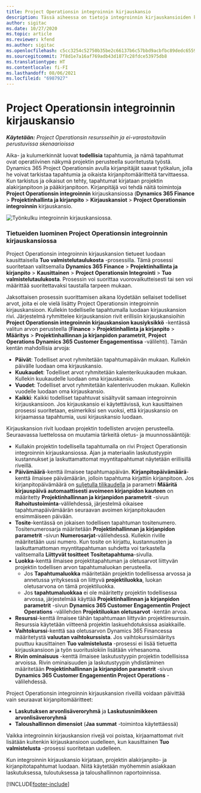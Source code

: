 ```yaml
---
title: Project Operationsin integroinnin kirjauskansio
description: Tässä aiheessa on tietoja integroinnin kirjauskansioiden käyttämisestä Project Operationsissa.
author: sigitac
ms.date: 10/27/2020
ms.topic: article
ms.reviewer: kfend
ms.author: sigitac
ms.openlocfilehash: c5cc3254c52750b35be2c66137b6c57bbd9acbfbc89dedc6559059a89c8e2393
ms.sourcegitcommit: 7f8d1e7a16af769adb43d1877c28fdce53975db8
ms.translationtype: HT
ms.contentlocale: fi-FI
ms.lasthandoff: 08/06/2021
ms.locfileid: "6987927"
---
```

# <a name="integration-journal-in-project-operations"></a>Project Operationsin integroinnin kirjauskansio

_**Käytetään:** Project Operationsin resursseihin ja ei-varastoitaviin perustuvissa skenaarioissa_

Aika- ja kulumerkinnät luovat **todellisia** tapahtumia, ja nämä tapahtumat ovat operatiivinen näkymä projektin perusteella suoritetusta työstä. Dynamics 365 Project Operationsin avulla kirjanpitäjät saavat työkalun, jolla he voivat tarkistaa tapahtumia ja oikaista kirjanpitomääritteitä tarvittaessa. Kun tarkistus ja oikaisut on tehty, tapahtumat kirjataan projektin alakirjanpitoon ja pääkirjanpitoon. Kirjanpitäjä voi tehdä näitä toimintoja **Project Operationsin integroinnin** kirjauskansiossa (**Dynamics 365 Finance** > **Projektinhallinta ja kirjanpito** > **Kirjauskansiot** > **Project Operationsin integroinnin** kirjauskansio.

![Työnkulku integroinnin kirjauskansiossa.](./media/IntegrationJournal.png)

### <a name="create-records-in-the-project-operations-integration-journal"></a>Tietueiden luominen Project Operationsin integroinnin kirjauskansiossa

Project Operationsin integroinnin kirjauskansion tietueet luodaan kausittaisella **Tuo valmistelutaulukosta** -prosessilla. Tämä prosessi suoritetaan valitsemalla **Dynamics 365 Finance** > **Projektinhallinta ja kirjanpito** > **Kausittainen** > **Project Operationsin Integrointi** > **Tuo valmistelutaulukosta**. Prosessin voi suorittaa vuorovaikutteisesti tai sen voi määrittää suoritettavaksi taustalla tarpeen mukaan.

Jaksottaisen prosessin suorittamisen aikana löydetään sellaiset todelliset arvot, joita ei ole vielä lisätty Project Operationsin integroinnin kirjauskansioon. Kullekin todelliselle tapahtumalla luodaan kirjauskansion rivi.
Järjestelmä ryhmittelee kirjauskansion rivit erillisiin kirjauskansioihin **Project Operationsin integroinnin kirjauskansion kausiyksikkö** -kentässä valitun arvon perusteella (**Finance** > **Projektinhallinta ja kirjanpito** > **Määritys** > **Projektinhallinnan ja kirjanpidon parametrit**, **Project Operations Dynamics 365 Customer Engagementissa** -välilehti). Tämän kentän mahdollisia arvoja:

  - **Päivät**: Todelliset arvot ryhmitetään tapahtumapäivän mukaan. Kullekin päivälle luodaan oma kirjauskansio.
  - **Kuukaudet**: Todelliset arvot ryhmitetään kalenterikuukauden mukaan. Kullekin kuukaudelle luodaan oma kirjauskansio.
  - **Vuodet**: Todelliset arvot ryhmitetään kalenterivuoden mukaan. Kullekin vuodelle luodaan oma kirjauskansio.
  - **Kaikki**: Kaikki todelliset tapahtuvat sisältyvät samaan integroinnin kirjauskansioon. Jos kirjauskansio ei käytettävissä, kun kausittainen prosessi suoritetaan, esimerkiksi sen vuoksi, että kirjauskansio on kirjaamassa tapahtumia, uusi kirjauskansio luodaan.

Kirjauskansion rivit luodaan projektin todellisten arvojen perusteella. Seuraavassa luettelossa on muutamia tärkeitä oletus- ja muunnossääntöjä:

  - Kullakin projektin todellisella tapahtumalla on rivi Project Operationsin integroinnin kirjauskansiossa. Ajan ja materiaalin laskutustyypin kustannukset ja laskuttamattomat myyntitapahtumat näytetään erillisillä riveillä.
  - **Päivämäärä**-kenttä ilmaisee tapahtumapäivän. **Kirjanpitopäivämäärä**-kenttä ilmaisee päivämäärän, jolloin tapahtuma kirjattiin kirjanpitoon. Jos kirjanpitopäivämäärä on [suljetulla tilikaudella](/dynamics365/finance/general-ledger/close-general-ledger-at-period-end) ja parametri **Määritä kirjauspäivä automaattisesti avoimeen kirjanpidon kauteen** on määritetty **Projektinhallinnan ja kirjanpidon parametrit** -sivun **Rahoitustoiminta**-välilehdessä, järjestelmä oikaisee tapahtumapäivämäärän seuraavan avoimen kirjanpitokauden ensimmäiseen päivään.
  - **Tosite**-kentässä on jokaisen todellisen tapahtuman tositenumero. Tositenumerosarja määritetään **Projektinhallinnan ja kirjanpidon parametrit** -sivun **Numerosarjat**-välilehdessä. Kullekin riville määritetään uusi numero. Kun tosite on kirjattu, kustannusten ja laskuttamattoman myyntitapahtuman suhdetta voi tarkastella valitsemalla **Liittyvät tositteet** **Tositetapahtuma**-sivulla.
  - **Luokka**-kenttä ilmaisee projektitapahtuman ja oletusarvot liittyvän projektin todellisen arvon tapahtumaluokan perusteella.
    - Jos **Tapahtumaluokka** määritetään projektin todellisessa arvossa ja annetussa yrityksessä on liittyvä **projektiluokka**, luokan oletusarvona on tämä projektiluokka.
    - Jos **tapahtumaluokkaa** ei ole määritetty projektin todellisessa arvossa, järjestelmää käyttää **Projektinhallinnan ja kirjanpidon parametrit** -sivun **Dynamics 365 Customer Engagementin Project Operations** -välilehden **Projektiluokan oletusarvot** -kentän arvoa.
  - **Resurssi**-kenttä ilmaisee tähän tapahtumaan liittyvän projektiresurssin. Resurssia käytetään viitteenä projektin laskuehdotuksissa asiakkaille.
  - **Vaihtokurssi**-kenttä saa oletusarvon Dynamics 365 Financessa määritetystä **valuutan vaihtokurssista**. Jos vaihtokurssimääritys puuttuu kausittainen **Tuo valmistelusta** -prosessi ei lisää tietuetta kirjauskansioon ja työn suorituslokiin lisätään virhesanoma.
  - **Rivin ominaisuus** -kenttä ilmaisee laskutustyypin projektin todellisissa arvoissa. Rivin ominaisuuden ja laskutustyypin yhdistäminen määritetään **Projektinhallinnan ja kirjanpidon parametrit** -sivun **Dynamics 365 Customer Engagementin Project Operations** -välilehdessä.

Project Operationsin integroinnin kirjauskansion riveillä voidaan päivittää vain seuraavat kirjanpitomääritteet:

- **Laskutuksen arvonlisäveroryhmä** ja **Laskutusnimikkeen arvonlisäveroryhmä**
- **Taloushallinnon dimensiot** (**Jaa summat** -toimintoa käytettäessä)

Vaikka integroinnin kirjauskansion rivejä voi poistaa, kirjaamattomat rivit lisätään kuitenkin kirjauskansioon uudelleen, kun kausittainen **Tuo valmistelusta** -prosessi suoritetaan uudelleen.

Kun integroinnin kirjauskansio kirjataan, projektin alakirjanpito- ja kirjanpitotapahtumat luodaan. Niitä käytetään myöhemmin asiakkaan laskutuksessa, tuloutuksessa ja taloushallinnon raportoinnissa.


[!INCLUDE[footer-include](../includes/footer-banner.md)]
